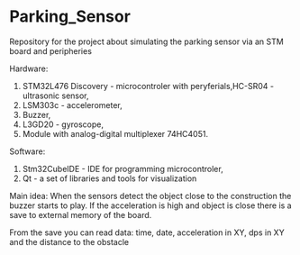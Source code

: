 # Parking_Sensor
Repository for the project about simulating the parking sensor via an STM board and peripheries


Hardware:
1. STM32L476 Discovery - microcontroler with peryferials,HC-SR04 - ultrasonic sensor,
2. LSM303c - accelerometer,
3. Buzzer,
4. L3GD20 - gyroscope,
5. Module with analog-digital multiplexer 74HC4051.


Software:
1. Stm32CubeIDE - IDE for programming microcontroler,
2. Qt - a set of libraries and tools for visualization

Main idea:
When the sensors detect the object close to the construction the buzzer starts to play.
If the acceleration is high and object is close there is a save to external memory of the board.

From the save you can read data: time, date, acceleration in XY, dps in XY and the distance to the obstacle
